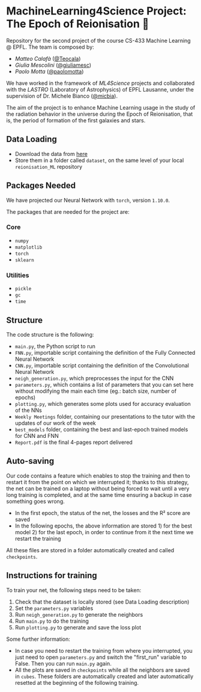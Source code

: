 # MachineLearning4Science Project: The Epoch of Reionisation :milky_way:
Repository for the second project of the course CS-433 Machine Learning @ EPFL. 
The team is composed by:
- *Matteo Calafà* ([@Teocala](https://github.com/Teocala))
- *Giulia Mescolini* ([@giuliamesc](https://github.com/giuliamesc)) 
- *Paolo Motta* ([@paolomotta](https://github.com/paolomotta))

We have worked in the framework of *ML4Science* projects and collaborated with the *LASTRO* (Laboratory of Astrophysics) of EPFL Lausanne, under the supervision of Dr. Michele Bianco ([@micbia](https://github.com/micbia)).

The aim of the project is to enhance Machine Learning usage in the study of the radiation behavior in the universe during the Epoch of Reionisation, that is, the period of formation of the first galaxies and stars.

## Data Loading
- Download the data from [here](https://drive.google.com/drive/folders/1d-FjkS6f8e1Q5F3k0Yz2rygxk8f7hqS_?usp=sharing)
- Store them in a folder called `dataset`, on the same level of your local `reionisation_ML` repository

## Packages Needed
We have projected our Neural Network with `torch`, version `1.10.0`.

The packages that are needed for the project are:
### Core
- `numpy`
- `matplotlib`
- `torch`
- `sklearn`
### Utilities
- `pickle`
- `gc`
- `time `



## Structure
The code structure is the following:
- `main.py`, the Python script to run
- `FNN.py`, importable script containing the definition of the Fully Connected Neural Network
- `CNN.py`, importable script containing the definition of the Convolutional Neural Network
- `neigh_generation.py`, which preprocesses the input for the CNN
- `parameters.py`, which contains a list of parameters that you can set here without modifying the main each time (eg.: batch size, number of epochs)
- `plotting.py`, which generates some plots used for accuracy evaluation of the NNs 
- `Weekly Meetings` folder, containing our presentations to the tutor with the updates of our work of the week
- `best_models` folder, containing the best and last-epoch trained models for CNN and FNN
- `Report.pdf` is the final 4-pages report delivered

## Auto-saving
Our code contains a feature which enables to stop the training and then to restart it from the point on which we interrupted it; thanks to this strategy, the net can be trained on a laptop without being forced to wait until a very long training is completed, and at the same time ensuring a backup in case something goes wrong. 
- In the first epoch, the status of the net, the losses and the R² score are saved
- In the following epochs, the above information are stored 1) for the best model 2) for the last epoch, in order to continue from it the next time we restart the training

All these files are stored in a folder automatically created and called `checkpoints`.

## Instructions for training
To train your net, the following steps need to be taken:
1) Check that the dataset is locally stored (see Data Loading description)
2) Set the `parameters.py` variables
3) Run `neigh_generation.py` to generate the neighbors
4) Run  `main.py` to do the training
5) Run `plotting.py` to generate and save the loss plot

Some further information:
- In case you need to restart the training from where you interrupted, you just need to open `parameters.py` and switch the "first_run" variable to False. Then you can run `main.py` again.
- All the plots are saved in `checkpoints` while all the neighbors are saved in `cubes`. These folders are automatically created and later automatically resetted at the beginning of the following training.
